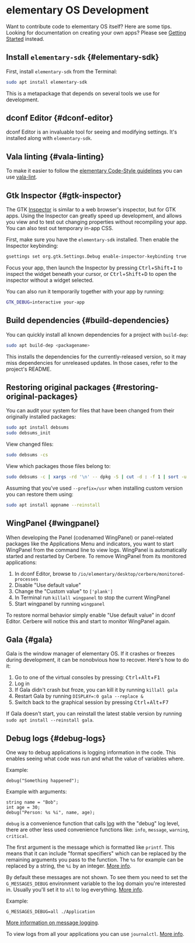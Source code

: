 # elementary OS Development

Want to contribute code to elementary OS itself? Here are some tips.
Looking for documentation on creating your own apps? Please see [Getting Started](/docs/code/getting-started) instead.

## Install `elementary-sdk` {#elementary-sdk}

First, install `elementary-sdk` from the Terminal:

```bash
sudo apt install elementary-sdk
```

This is a metapackage that depends on several tools we use for development.

## dconf Editor {#dconf-editor}

dconf Editor is an invaluable tool for seeing and modifying settings. It's installed along with `elementary-sdk`.

## Vala linting {#vala-linting}

To make it easier to follow the [elementary Code-Style guidelines](https://elementary.io/docs/code/reference#code-style) you can use [vala-lint](https://github.com/elementary/vala-lint).

## Gtk Inspector {#gtk-inspector}

The GTK [Inspector](https://wiki.gnome.org/Projects/GTK+/Inspector) is similar to a web browser's inspector, but for GTK apps. Using the Inspector can greatly speed up development, and allows you view and to test out changing properties without recompiling your app. You can also test out temporary in-app CSS.

First, make sure you have the `elementary-sdk` installed. Then enable the Inspector keybinding:

```bash
gsettings set org.gtk.Settings.Debug enable-inspector-keybinding true
```

Focus your app, then launch the Inspector by pressing <kbd>Ctrl</kbd>+<kbd>Shift</kbd>+<kbd>I</kbd> to inspect the widget beneath your cursor, or <kbd>Ctrl</kbd>+<kbd>Shift</kbd>+<kbd>D</kbd> to open the inspector without a widget selected.

You can also run it temporarily together with your app by running:

```bash
GTK_DEBUG=interactive your-app
```

## Build dependencies {#build-dependencies}

You can quickly install all known dependencies for a project with `build-dep`:

```bash
sudo apt build-dep <packagename>
```

This installs the dependencies for the currently-released version, so it may miss dependencies for unreleased updates. In those cases, refer to the project's README.

## Restoring original packages {#restoring-original-packages}

You can audit your system for files that have been changed from their originally installed packages:

```bash
sudo apt install debsums
sudo debsums_init
```

View changed files:

```bash
sudo debsums -cs
```

View which packages those files belong to:

```bash
sudo debsums -c | xargs -rd '\n' -- dpkg -S | cut -d : -f 1 | sort -u
```

Assuming that you've used `--prefix=/usr` when installing custom version you can restore them using:

```bash
sudo apt install appname --reinstall
```

## WingPanel {#wingpanel}

When developing the Panel (codenamed WingPanel) or panel-related packages like the Applications Menu and indicators, you want to start WingPanel from the command line to view logs. WingPanel is automatically started and restarted by Cerbere. To remove WingPanel from its monitored applications:

1. In dconf Editor, browse to `/io/elementary/desktop/cerbere/monitored-processes`
2. Disable "Use default value"
3. Change the "Custom value" to `['plank']`
4. In Terminal run `killall wingpanel` to stop the current WingPanel
5. Start wingpanel by running `wingpanel`

To restore normal behavior simply enable "Use default value" in dconf Editor. Cerbere will notice this and start to monitor WingPanel again.

## Gala {#gala}

Gala is the window manager of elementary OS. If it crashes or freezes during development, it can be nonobvious how to recover. Here's how to do it:

1. Go to one of the virtual consoles by pressing: <kbd>Ctrl</kbd>+<kbd>Alt</kbd>+<kbd>F1</kbd>
2. Log in
3. If Gala didn't crash but froze, you can kill it by running `killall gala`
4. Restart Gala by running `DISPLAY=:0 gala --replace &`
5. Switch back to the graphical session by pressing <kbd>Ctrl</kbd>+<kbd>Alt</kbd>+<kbd>F7</kbd>

If Gala doesn't start, you can reinstall the latest stable version by running `sudo apt install --reinstall gala`.

## Debug logs {#debug-logs}

One way to debug applications is logging information in the code. This enables seeing what code was run and what the value of variables where.

Example:
```
debug("Something happened");
```

Example with arguments:
```
string name = "Bob";
int age = 30;
debug("Person: %s %i", name, age);
```

`debug` is a convenience function that calls [log](https://valadoc.org/glib-2.0/GLib.log.html) with the "debug" log level, there are other less used convenience functions like: `info`, `message`, `warning`, `critical`.

The first argument is the message which is formatted like `printf`. This means that it can include "format specifiers" which can be replaced by the remaining arguments you pass to the function. The `%s` for example can be replaced by a string, the `%i` by an integer. [More info](http://www.cplusplus.com/reference/cstdio/printf/).

By default these messages are not shown. To see them you need to set the `G_MESSAGES_DEBUG` environment variable to the log domain you're interested in. Usually you'll set it to `all` to log everything. [More info](https://developer.gnome.org/glib/stable/glib-running.html).

Example:
```
G_MESSAGES_DEBUG=all ./Application
```

[More information on message logging](https://developer.gnome.org/glib/stable/glib-Message-Logging.html#g-log).

To view logs from all your applications you can use `journalctl`. [More info](https://www.digitalocean.com/community/tutorials/how-to-use-journalctl-to-view-and-manipulate-systemd-logs).
